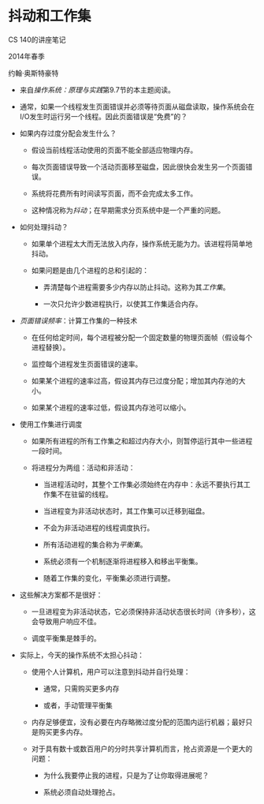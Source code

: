 # 抖动和工作集

CS 140的讲座笔记

2014年春季

约翰·奥斯特豪特

+   来自*操作系统：原理与实践*第9.7节的本主题阅读。

+   通常，如果一个线程发生页面错误并必须等待页面从磁盘读取，操作系统会在I/O发生时运行另一个线程。因此页面错误是“免费”的？

+   如果内存过度分配会发生什么？

    +   假设当前线程活动使用的页面不能全部适应物理内存。

    +   每次页面错误导致一个活动页面移至磁盘，因此很快会发生另一个页面错误。

    +   系统将花费所有时间读写页面，而不会完成太多工作。

    +   这种情况称为*抖动*；在早期需求分页系统中是一个严重的问题。

+   如何处理抖动？

    +   如果单个进程太大而无法放入内存，操作系统无能为力。该进程将简单地抖动。

    +   如果问题是由几个进程的总和引起的：

        +   弄清楚每个进程需要多少内存以防止抖动。这称为其*工作集*。

        +   一次只允许少数进程执行，以使其工作集适合内存。

+   *页面错误频率*：计算工作集的一种技术

    +   在任何给定时间，每个进程被分配一个固定数量的物理页面帧（假设每个进程替换）。

    +   监控每个进程发生页面错误的速率。

    +   如果某个进程的速率过高，假设其内存已过度分配；增加其内存池的大小。

    +   如果某个进程的速率过低，假设其内存池可以缩小。

+   使用工作集进行调度

    +   如果所有进程的所有工作集之和超过内存大小，则暂停运行其中一些进程一段时间。

    +   将进程分为两组：活动和非活动：

        +   当进程活动时，其整个工作集必须始终在内存中：永远不要执行其工作集不在驻留的线程。

        +   当进程变为非活动状态时，其工作集可以迁移到磁盘。

        +   不会为非活动进程的线程调度执行。

        +   所有活动进程的集合称为*平衡集*。

        +   系统必须有一个机制逐渐将进程移入和移出平衡集。

        +   随着工作集的变化，平衡集必须进行调整。

+   这些解决方案都不是很好：

    +   一旦进程变为非活动状态，它必须保持非活动状态很长时间（许多秒），这会导致用户响应不佳。

    +   调度平衡集是棘手的。

+   实际上，今天的操作系统不太担心抖动：

    +   使用个人计算机，用户可以注意到抖动并自行处理：

        +   通常，只需购买更多内存

        +   或者，手动管理平衡集

    +   内存足够便宜，没有必要在内存略微过度分配的范围内运行机器；最好只是购买更多内存。

    +   对于具有数十或数百用户的分时共享计算机而言，抢占资源是一个更大的问题：

        +   为什么我要停止我的进程，只是为了让你取得进展呢？

        +   系统必须自动处理抢占。
